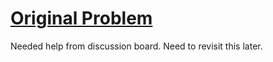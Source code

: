 # [Original Problem](https://leetcode.com/problems/diameter-of-binary-tree/tabs/description)

Needed help from discussion board. Need to revisit this later.
